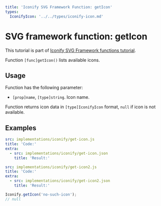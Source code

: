 ```yaml
title: 'Iconify SVG Framework Function: getIcon'
types:
  IconifyIcon: '../../types/iconify-icon.md'
```

# SVG framework function: getIcon

This tutorial is part of [Iconify SVG Framework functions tutorial](./functions.md#getting-icons).

Function `[func]getIcon()` lists available icons.

## Usage

Function has the following parameter:

- `[prop]name`, `[type]string`. Icon name.

Function returns icon data in `[type]IconifyIcon` format, `null` if icon is not available.

## Examples

```yaml
src: implementations/iconify/get-icon.js
title: 'Code:'
extra:
  - src: implementations/iconify/get-icon.json
    title: 'Result:'
```

```yaml
src: implementations/iconify/get-icon2.js
title: 'Code:'
extra:
  - src: implementations/iconify/get-icon2.json
    title: 'Result:'
```

```js
Iconify.getIcon('no-such-icon');
// null
```
